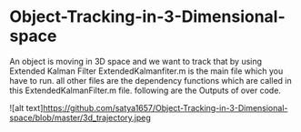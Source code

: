 # Object-Tracking-in-3-Dimensional-space
An object is moving in 3D space and we want to track that by using Extended Kalman Filter
ExtendedKalmanfiter.m is the main file which you have to run.
all other files are the dependency functions which are called in this ExtendedKalmanFilter.m file.
following are the Outputs of over code.

![alt text]https://github.com/satya1657/Object-Tracking-in-3-Dimensional-space/blob/master/3d_trajectory.jpeg
